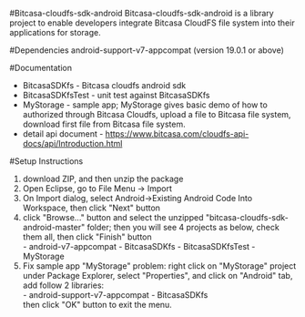 #Bitcasa-cloudfs-sdk-android 
  Bitcasa-cloudfs-sdk-android is a library project to enable developers integrate Bitcasa CloudFS file system into their applications for storage.
  
#Dependencies
  android-support-v7-appcompat (version 19.0.1 or above)
  
#Documentation
  - BitcasaSDKfs - Bitcasa cloudfs android sdk
  - BitcasaSDKfsTest - unit test against BitcasaSDKfs
  - MyStorage - sample app; MyStorage gives basic demo of how to authorized through Bitcasa Cloudfs, upload a file to Bitcasa file system, download first file from Bitcasa file system.
  - detail api document - https://www.bitcasa.com/cloudfs-api-docs/api/Introduction.html
  
#Setup Instructions 
  1. download ZIP, and then unzip the package
  2. Open Eclipse, go to File Menu -> Import
  3. On Import dialog, select Android->Existing Android Code Into Workspace, then click "Next" button
  4. click "Browse..." button and select the unzipped "bitcasa-cloudfs-sdk-android-master" folder; then you will see 4 projects as      below, check them all, then click "Finish" button<br />
	- android-v7-appcompat
	- BitcasaSDKfs
	- BitcasaSDKfsTest
	- MyStorage
  5. Fix sample app "MyStorage" problem: right click on "MyStorage" project under Package Explorer, select "Properties", and click      on "Android" tab, add follow 2 libraries:<br />
    - android-support-v7-appcompat
    - BitcasaSDKfs
<br />then click "OK" button to exit the menu.
